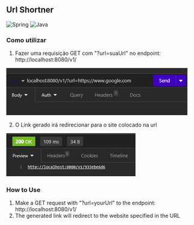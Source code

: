 ## Url Shortner
![Spring](https://img.shields.io/badge/spring-%236DB33F.svg?style=for-the-badge&logo=spring&logoColor=white)
![Java](https://img.shields.io/badge/java-%23ED8B00.svg?style=for-the-badge&logo=openjdk&logoColor=white)

### Como utilizar
1. Fazer uma requisição GET com "?url=suaUrl" no endpoint: http://localhost:8080/v1/

![img_1.png](img_1.png)

2. O Link gerado irá redirecionar para o site colocado na url
   
![img.png](img.png)

### How to Use
1. Make a GET request with "?url=yourUrl" to the endpoint: http://localhost:8080/v1/
2. The generated link will redirect to the website specified in the URL
